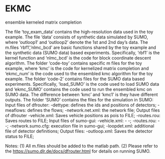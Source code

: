# EKMC
ensemble kerneled matrix completion




The file ‘toy_exam_data’ contains the high-resolution data used in the toy example.
The file ‘data’ consists of synthetic data simulated by SUMO, where ‘outloop1’ and ‘outloop2’ denote the 1st and 2nd day’s data.
The m.files ‘rbf1’,’nlmc_bcd’ are basic functions shared by the toy example and the synthetic data (SUMO data) based experiments. Specifically, ‘rbf1’ is the kernel function and ‘nlmc_bcd’ is the code for block coordinate descent algorithm.
The folder ‘code-toy’ contains specific m files for the toy example, where ‘kmc’ is the code for kernelized matrix completion and ‘ekmc_num’ is the code used to the ensembled kmc algorithm for the toy example.
The folder ‘code-2’ contains files for the SUMO data based experiments. Specifically, ‘load_SUMO’ is the code used to load SUMO data and ‘ekmc_SUMO’ contains the code used to run the ensembled kmc on SUMO data. The difference between ‘kmc’ and ‘kmc1’ is they have different outputs.
The folder ‘SUMO’ contains the files for the simulation in SUMO:
Input files of dfrouter:
-dettype: defines the ids and positions of detectors;
-meaflows: defines the flows;
-network.net.xml: the network file;
Output files of dfrouter
-vehicle.xml: Saves vehicle positions as pois to FILE;
-routes.rou: Saves routes to FILE;
Input files of sumo-gui:
-vehicle.xml: - -;
-routes.rou: - -;
-network.sumo.cfg: execution file in sumo-gui;
-loopdet.xml: additional file of detector definitions;
Output files:
-outloop.xml: Saves the detector status to FILE;

Notes:
(1) All m.files should be added to the matlab path.
(2) Please refer to the https://sumo.dlr.de/docs/dfrouter.html for details on running SUMO.
